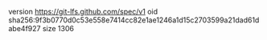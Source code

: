 version https://git-lfs.github.com/spec/v1
oid sha256:9f3b0770d0c53e558e7414cc82e1ae1246a1d15c2703599a21dad61dabe4f927
size 1306
